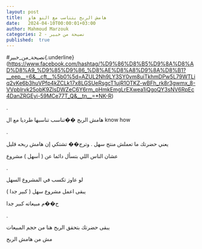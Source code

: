 ```yaml
---
layout: post
title:  هامش الربح يتناسب مع النو هاو
date:   2024-04-10T00:00:01+03:00
author: Mahmoud Marzouk
categories: 2 - نصيحة من خبير
published:  true
---
```

\#نصيحة_من_خبير{.underline}(https://www.facebook.com/hashtag/%D9%86%D8%B5%D9%8A%D8%AD%D8%A9_%D9%85%D9%86_%D8%AE%D8%A8%D9%8A%D8%B1?__eep__=6&__cft__%5b0%5d=AZUL2Nh9LY3SY0vm8uiTkhmDPw5L79WTLiq2vKe6b3huVPfp4kZCLk17x8LGSUeRsgcT1ujR1OTKZ-wBFh_rk8r3gwmx_8-VVpblrvk25obK9ZlsDWZeC6Y6rm_pHmkEmgLrEXwea1iQgoQY3sNV6RpEc4DanZRGEyi-59MCe77T_Q&__tn__=*NK-R)

.

هامش الربح ��تناسب تناسبها طرديا مع ال know how

.

يعني حضرتك ما تعملش منتج سهل . وترج�� تشتكي إن هامش ربحه
قليل

عشان الناس اللي بتسأل دائما عن ( أسهل ) مشروع

.

لو عاوز تكسب في المشروع السهل

يبقى اعمل مشروع سهل ( كبير جدا )

ح��م مبيعاته كبير جدا

.

يبقى حضرتك بتحقق الربح هنا من حجم المبيعات

مش من هامش الربح
